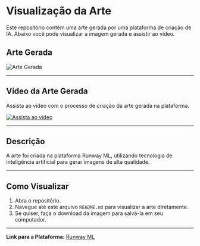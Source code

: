 # Visualização da Arte

Este repositório contém uma arte gerada por uma plataforma de criação de IA. Abaixo você pode visualizar a imagem gerada e assistir ao vídeo.

## Arte Gerada

![Arte Gerada](https://app.runwayml.com/creation/4a13069c-08b3-4355-84e1-4d4f13755f0b)

---

## Vídeo da Arte Gerada

Assista ao vídeo com o processo de criação da arte gerada na plataforma.

[![Assista ao vídeo](https://img.youtube.com/vi/YOUR_VIDEO_ID/0.jpg)](https://www.youtube.com/watch?v=YOUR_VIDEO_ID)

---

## Descrição

A arte foi criada na plataforma Runway ML, utilizando tecnologia de inteligência artificial para gerar imagens de alta qualidade.

---

## Como Visualizar

1. Abra o repositório.
2. Navegue até este arquivo `README.md` para visualizar a arte diretamente.
3. Se quiser, faça o download da imagem para salvá-la em seu computador.

---

**Link para a Plataforma:** [Runway ML](https://runwayml.com)
